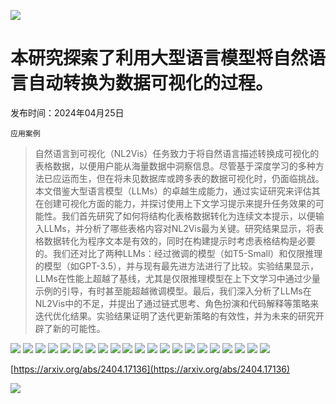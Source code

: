 ![](https://raw.githubusercontent.com/HuggingAGI/HuggingArxiv/main/imgs/follow2.gif)
# 本研究探索了利用大型语言模型将自然语言自动转换为数据可视化的过程。
发布时间：2024年04月25日

`应用案例`
> 自然语言到可视化（NL2Vis）任务致力于将自然语言描述转换成可视化的表格数据，以便用户能从海量数据中洞察信息。尽管基于深度学习的多种方法已应运而生，但在将未见数据库或跨多表的数据可视化时，仍面临挑战。本文借鉴大型语言模型（LLMs）的卓越生成能力，通过实证研究来评估其在创建可视化方面的能力，并探讨使用上下文学习提示来提升任务效果的可能性。我们首先研究了如何将结构化表格数据转化为连续文本提示，以便输入LLMs，并分析了哪些表格内容对NL2Vis最为关键。研究结果显示，将表格数据转化为程序文本是有效的，同时在构建提示时考虑表格结构是必要的。我们还对比了两种LLMs：经过微调的模型（如T5-Small）和仅限推理的模型（如GPT-3.5），并与现有最先进方法进行了比较。实验结果显示，LLMs在性能上超越了基线，尤其是仅限推理模型在上下文学习中通过少量示例的引导，有时甚至能超越微调模型。最后，我们深入分析了LLMs在NL2Vis中的不足，并提出了通过链式思考、角色扮演和代码解释等策略来迭代优化结果。实验结果证明了迭代更新策略的有效性，并为未来的研究开辟了新的可能性。

![](https://raw.githubusercontent.com/HuggingAGI/HuggingArxiv/main/paper_images/2404.17136/x1.png)
![](https://raw.githubusercontent.com/HuggingAGI/HuggingArxiv/main/paper_images/2404.17136/x2.png)
![](https://raw.githubusercontent.com/HuggingAGI/HuggingArxiv/main/paper_images/2404.17136/x3.png)
![](https://raw.githubusercontent.com/HuggingAGI/HuggingArxiv/main/paper_images/2404.17136/x4.png)
![](https://raw.githubusercontent.com/HuggingAGI/HuggingArxiv/main/paper_images/2404.17136/x5.png)
![](https://raw.githubusercontent.com/HuggingAGI/HuggingArxiv/main/paper_images/2404.17136/x6.png)
![](https://raw.githubusercontent.com/HuggingAGI/HuggingArxiv/main/paper_images/2404.17136/x7.png)
![](https://raw.githubusercontent.com/HuggingAGI/HuggingArxiv/main/paper_images/2404.17136/x8.png)
![](https://raw.githubusercontent.com/HuggingAGI/HuggingArxiv/main/paper_images/2404.17136/x9.png)
![](https://raw.githubusercontent.com/HuggingAGI/HuggingArxiv/main/paper_images/2404.17136/x10.png)
![](https://raw.githubusercontent.com/HuggingAGI/HuggingArxiv/main/paper_images/2404.17136/x11.png)
![](https://raw.githubusercontent.com/HuggingAGI/HuggingArxiv/main/paper_images/2404.17136/x12.png)
![](https://raw.githubusercontent.com/HuggingAGI/HuggingArxiv/main/paper_images/2404.17136/x13.png)
![](https://raw.githubusercontent.com/HuggingAGI/HuggingArxiv/main/paper_images/2404.17136/x14.png)
![](https://raw.githubusercontent.com/HuggingAGI/HuggingArxiv/main/paper_images/2404.17136/x15.png)
![](https://raw.githubusercontent.com/HuggingAGI/HuggingArxiv/main/paper_images/2404.17136/x16.png)
![](https://raw.githubusercontent.com/HuggingAGI/HuggingArxiv/main/paper_images/2404.17136/x17.png)
![](https://raw.githubusercontent.com/HuggingAGI/HuggingArxiv/main/paper_images/2404.17136/x18.png)
![](https://raw.githubusercontent.com/HuggingAGI/HuggingArxiv/main/paper_images/2404.17136/x19.png)
![](https://raw.githubusercontent.com/HuggingAGI/HuggingArxiv/main/paper_images/2404.17136/x20.png)
![](https://raw.githubusercontent.com/HuggingAGI/HuggingArxiv/main/paper_images/2404.17136/x21.png)


[https://arxiv.org/abs/2404.17136](https://arxiv.org/abs/2404.17136)

![](https://raw.githubusercontent.com/HuggingAGI/HuggingArxiv/main/imgs/qrcode.png)